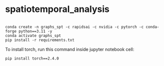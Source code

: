 # spatiotemporal_analysis



```

conda create -n graphs_spt -c rapidsai -c nvidia -c pytorch -c conda-forge python==3.11 -y
conda activate graphs_spt
pip install -r requirements.txt

```


To install torch, run this command inside jupyter notebook cell:


```
pip install torch==2.4.0
```